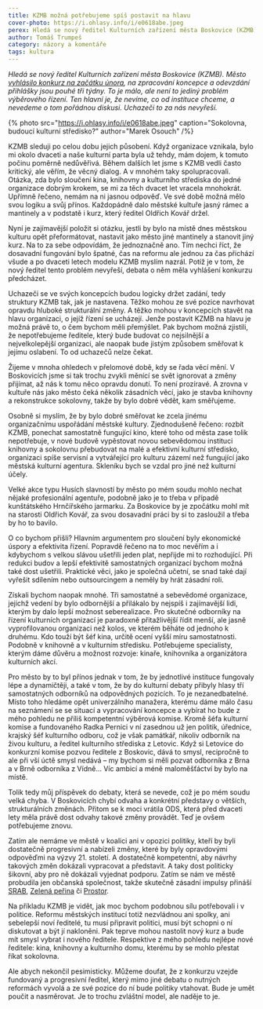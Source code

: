 ```yaml
---
title: KZMB možná potřebujeme spíš postavit na hlavu
cover-photo: https://i.ohlasy.info/i/e0618abe.jpeg
perex: Hledá se nový ředitel Kulturních zařízení města Boskovice (KZMB). Na zpracování koncepce a odevzdání přihlášky uchazeči dostali poměrně málo času, ale hlavní problém je v tom, že nevíme, co od instituce chceme, a nediskutujeme o tom.
author: Tomáš Trumpeš
category: názory a komentáře
tags: kultura
---
```


*Hledá se nový ředitel Kulturních zařízení města Boskovice (KZMB). Město [vyhlásilo konkurz na začátku února](https://www.culturenet.cz/prace/kulturni-zarizeni-mesta-boskovice-konkurz-reditel-ka/), na zpracování koncepce a odevzdání přihlášky jsou pouhé tři týdny. To je málo, ale není to jediný problém výběrového řízení. Ten hlavní je, že nevíme, co od instituce chceme, a nevedeme o tom pořádnou diskusi. Uchazeči to za nás nevyřeší.*

{% photo src="https://i.ohlasy.info/i/e0618abe.jpeg" caption="Sokolovna, budoucí kulturní středisko?" author="Marek Osouch" /%}

KZMB sleduji po celou dobu jejich působení. Když organizace vznikala, bylo mi okolo dvaceti a naše kulturní parta byla už tehdy, mám dojem, k tomuto počinu poměrně nedůvěřivá. Během dalších let jsme s KZMB vedli často kritický, ale věřím, že věcný dialog. A v mnohém taky spolupracovali. Otázka, zda bylo sloučení kina, knihovny a kulturního střediska do jedné organizace dobrým krokem, se mi za těch dvacet let vracela mnohokrát. Upřímně řečeno, nemám na ni jasnou odpověď. Ve své době možná mělo svou logiku a svůj přínos. Každopádně dalo městské kultuře jasný rámec a mantinely a v podstatě i kurz, který ředitel Oldřich Kovář držel.

Nyní je zajímavější položit si otázku, jestli by bylo na místě dnes městskou kulturu opět přeformátovat, nastavit jako město jiné mantinely a stanovit jiný kurz. Na to za sebe odpovídám, že jednoznačně ano. Tím nechci říct, že dosavadní fungování bylo špatné, čas na reformu ale jednou za čas přichází všude a po dvaceti letech modelu KZMB myslím nazrál. Potíž je v tom, že nový ředitel tento problém nevyřeší, debata o něm měla vyhlášení konkurzu předcházet.

Uchazeči se ve svých koncepcích budou logicky držet zadání, tedy struktury KZMB tak, jak je nastavena. Těžko mohou ze své pozice navrhovat opravdu hluboké strukturální změny. A těžko mohou v koncepcích stavět na hlavu organizaci, o jejíž řízení se ucházejí. Jenže postavit KZMB na hlavu je možná právě to, o čem bychom měli přemýšlet. Pak bychom možná zjistili, že nepotřebujeme ředitele, který bude budovat co nejsilnější a nejvelkolepější organizaci, ale naopak bude jistým způsobem směřovat k jejímu oslabení. To od uchazečů nelze čekat.

Žijeme v mnoha ohledech v přelomové době, kdy se řada věcí mění. V Boskovicích jsme si tak trochu zvykli měnící se svět ignorovat a změny přijímat, až nás k tomu něco opravdu donutí. To není prozíravé. A zrovna v kultuře nás jako město čeká několik zásadních věcí, jako je stavba knihovny a rekonstrukce sokolovny, takže by bylo dobré vědět, kam směřujeme.

Osobně si myslím, že by bylo dobré směřovat ke zcela jinému organizačnímu uspořádání městské kultury. Zjednodušeně řečeno: rozbít KZMB, ponechat samostatně fungující kino, které toho od města zase tolik nepotřebuje, v nové budově vypěstovat novou sebevědomou instituci knihovny a sokolovnu přebudovat na malé a efektivní kulturní středisko, organizaci spíše servisní a vytvářející pro kulturu zázemí než fungující jako městská kulturní agentura. Skleníku bych se vzdal pro jiné než kulturní účely.

Velké akce typu Husích slavností by město po mém soudu mohlo nechat nějaké profesionální agentuře, podobně jako je to třeba v případě kunštátského Hrnčířského jarmarku. Za Boskovice by je zpočátku mohl mít na starosti Oldřich Kovář, za svou dosavadní práci by si to zasloužil a třeba by ho to bavilo.

O co bychom přišli? Hlavním argumentem pro sloučení byly ekonomické úspory a efektivita řízení. Popravdě řečeno na to moc nevěřím a i kdybychom s velkou slávou ušetřili jeden plat, nepřijde mi to rozhodující. Při redukci budov a lepší efektivitě samostatných organizací bychom možná také dost ušetřili. Praktické věci, jako je společná učetní, se snad také dají vyřešit sdílením nebo outsourcingem a neměly by hrát zásadní roli.

Získali bychom naopak mnohé. Tři samostatné a sebevědomé organizace, jejichž vedení by bylo odbornější a přilákalo by nejspíš i zajímavější lidi, kterým by dalo lepší možnost seberealizace. Pro skutečné odborníky na řízení kulturních organizací je paradoxně přitažlivější řídit menší, ale jasně vyprofilovanou organizaci než kolos, ve kterém běháte od jednoho k druhému. Kdo touží být šéf kina, určitě ocení vyšší míru samostatnosti. Podobně v knihovně a v kulturním středisku. Potřebujeme specialisty, kterým dáme důvěru a možnost rozvoje: kinaře, knihovníka a organizátora kulturních akcí.

Pro město by to byl přínos jednak v tom, že by jednotlivé instituce fungovaly lépe a dynamičtěji, a také v tom, že by do kulturní debaty přibyly hlasy tří samostatných odborníků na odpovědných pozicích. To je nezanedbatelné. Místo toho hledáme opět univerzálního manažera, kterému dáme málo času na seznámení se se situací a vypracování koncepce a vybírat ho bude z mého pohledu ne příliš kompetentní výběrová komise. Kromě šéfa kulturní komise a fundovaného Radka Pernici v ní zasednou už jen politik, úřednice, krajský šéf kulturního odboru, což je však památkář, nikoliv odborník na živou kulturu, a ředitel kulturního střediska z Letovic. Když si Letovice do konkurzní komise pozvou ředitele z Boskovic, dává to smysl, recipročně to ale při vší úctě smysl nedává – my bychom si měli pozvat odborníka z Brna a v Brně odborníka z Vídně… Víc ambicí a méně maloměšťáctví by bylo na místě.

Tolik tedy můj příspěvek do debaty, která se nevede, což je po mém soudu velká chyba. V Boskovicích chybí odvaha a konkrétní představy o větších, strukturálních změnách. Přitom se k moci vrátila ODS, která před dvaceti lety měla právě dost odvahy takové změny provádět. Teď je ovšem potřebujeme znovu.

Zatím ale nemáme ve městě v koalici ani v opozici politiky, kteří by byli dostatečně progresivní a nabízeli změny, které by byly opravdovými odpověďmi na výzvy 21. století. A dostatečně kompetentní, aby návrhy takových změn dokázali vypracovat a představit. A taky dost politicky šikovní, aby pro ně dokázali vyjednat podporu. Zatím se nám ve městě probudila jen občanská společnost, takže skutečně zásadní impulsy přináší [SRAB](https://www.sraboskovice.cz), [Zelená peřina](https://www.facebook.com/Zelená-peřina-107878017606462) či [Prostor](https://www.prostor.wtf).

Na příkladu KZMB je vidět, jak moc bychom podobnou sílu potřebovali i v politice. Reformu městských institucí totiž nezvládnou ani spolky, ani sebelepší noví ředitelé, tu musí připravit politici, musí být schopni o ní diskutovat a být jí nakloněni. Pak teprve mohou nastolit nový kurz a bude mít smysl vybrat i nového ředitele. Respektive z mého pohledu nejlépe nové ředitele: kina, knihovny a kulturního domu, kterému by se mohlo přestat říkat sokolovna.

Ale abych nekončil pesimisticky. Můžeme doufat, že z konkurzu vzejde fundovaný a progresivní ředitel, který mimo jiné debatu o nutných reformách vyvolá a ze své pozice do ní bude politiky vtahovat. Bude je umět poučit a nasměrovat. Je to trochu zvláštní model, ale naděje to je.
